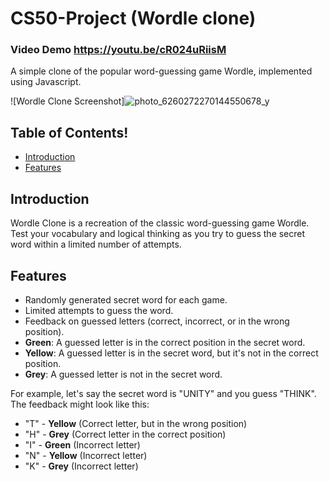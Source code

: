# CS50-Project (Wordle clone)

### Video Demo  https://youtu.be/cR024uRiisM

A simple clone of the popular word-guessing game Wordle, implemented using Javascript.

![Wordle Clone Screenshot]![photo_6260272270144550678_y](https://github.com/ShivamP0077/CS50-Project/assets/134063660/16ce31d4-7592-4e32-bec6-e923f47a23f7)


## Table of Contents!

- [Introduction](#introduction)
- [Features](#features)

## Introduction

Wordle Clone is a recreation of the classic word-guessing game Wordle. Test your vocabulary and logical thinking as you try to guess the secret word within a limited number of attempts.

## Features

- Randomly generated secret word for each game.
- Limited attempts to guess the word.
- Feedback on guessed letters (correct, incorrect, or in the wrong position).
-  **Green**: A guessed letter is in the correct position in the secret word.
- **Yellow**: A guessed letter is in the secret word, but it's not in the correct position.
- **Grey**: A guessed letter is not in the secret word.

For example, let's say the secret word is "UNITY" and you guess "THINK". The feedback might look like this:

- "T" - **Yellow** (Correct letter, but in the wrong position)
- "H" - **Grey** (Correct letter in the correct position)
- "I" - **Green** (Incorrect letter)
- "N" - **Yellow** (Incorrect letter)
- "K" - **Grey** (Incorrect letter)

